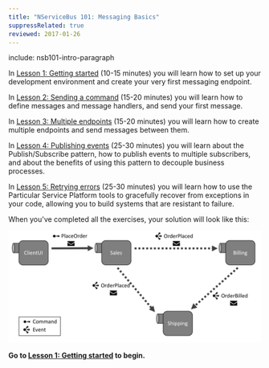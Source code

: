 ```yaml
---
title: "NServiceBus 101: Messaging Basics"
suppressRelated: true
reviewed: 2017-01-26
---
```


include: nsb101-intro-paragraph

In [Lesson 1: Getting started](lesson-1/) (10-15 minutes) you will learn how to set up your development environment and create your very first messaging endpoint.

In [Lesson 2: Sending a command](lesson-2/) (15-20 minutes) you will learn how to define messages and message handlers, and send your first message.

In [Lesson 3: Multiple endpoints](lesson-3/) (15-20 minutes) you will learn how to create multiple endpoints and send messages between them.

In [Lesson 4: Publishing events](lesson-4/) (25-30 minutes) you will learn about the Publish/Subscribe pattern, how to publish events to multiple subscribers, and about the benefits of using this pattern to decouple business processes.

In [Lesson 5: Retrying errors](lesson-5/) (25-30 minutes) you will learn how to use the Particular Service Platform tools to gracefully recover from exceptions in your code, allowing you to build systems that are resistant to failure.

When you've completed all the exercises, your solution will look like this:

![Completed Solution Diagram](lesson-4/diagram.png)

**Go to [**Lesson 1: Getting started**](lesson-1/) to begin.**
